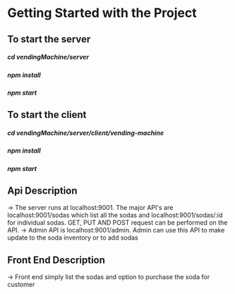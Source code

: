 # Getting Started with the Project

## To start the server

##### cd vendingMachine/server
##### npm install
##### npm start

## To start the client
##### cd vendingMachine/server/client/vending-machine
##### npm install
##### npm start


## Api Description

-> The server runs at localhost:9001. The major API's are localhost:9001/sodas which list all the sodas and localhost:9001/sodas/:id for individual sodas. GET, PUT AND POST request can be performed on the API. 
-> Admin API is localhost:9001/admin. Admin can use this API to make update to the soda inventory or to add sodas

## Front End Description
-> Front end simply list the sodas and option to purchase the soda for customer
